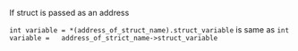 If struct is passed as an address

`int variable = *(address_of_struct_name).struct_variable` 
is same as 
`int variable =   address_of_strict_name->struct_variable`